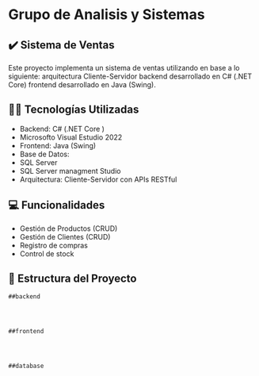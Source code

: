 # Grupo de Analisis y Sistemas

## ✔️ Sistema de Ventas

Este proyecto implementa un sistema de ventas utilizando en base a lo siguiente:
arquitectura Cliente-Servidor 
backend desarrollado en C# (.NET Core) 
frontend desarrollado en Java (Swing).

## 🧑‍💻 Tecnologías Utilizadas

- Backend: C# (.NET Core )
- 	Microsofto Visual Estudio 2022
- Frontend: Java (Swing)
- Base de Datos:
- 	SQL Server
- 	SQL Server managment Studio 
- Arquitectura: Cliente-Servidor con APIs RESTful

## 💻 Funcionalidades

- Gestión de Productos (CRUD)
- Gestión de Clientes (CRUD)
- Registro de compras
- Control de stock

## 📁 Estructura del Proyecto


	##backend
	
	
	
	
	##frontend
	


 
	##database


